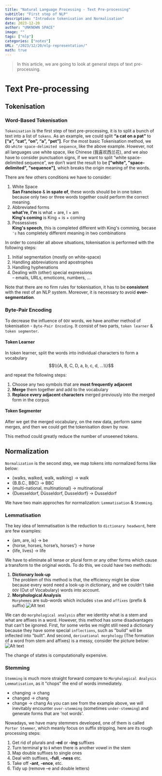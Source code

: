 ```yaml
---
title: "Natural Language Processing - Text Pre-processing"
subtitle: "First step of NLP"
description: "Introduce tokenisation and Normalisation"
date: 2023-12-20
author: "UNKNOWN SPACE"
image: ""
tags: ["nlp"]
categories: ["notes"]
URL: "/2023/12/20/nlp-representation/"
math: true
---
```


> In this article, we are going to look at general steps of text pre-processing.

# Text Pre-processing

## Tokenisation

### Word-Based Tokenisation
`Tokenisation` is the first step of text pre-processing, it is to split a bunch of text into a list of `tokens`. As an example, we could split **“a cat on a pat”** to **[“a”, “cat”, “on”, “a”, “pet”]**. For the most basic Tokenisation method, we do `white space-delimited sequence`, like the above example. However, not all languages use white space, like Chinese (我喜欢西兰花), and we also have to consider punctuation signs, if we want to split “white space-delimited sequence”, we don’t want the result to be **["white", "space-delimited", "sequence"]**, which breaks the origin meaning of the words.

There are few others conditions we have to consider:
1. White Space  
**San Francisco** & **in spate of**, these words should be in one token because only two or three words together could perform the correct meaning.  
2. Abbreviated forms  
**what're**, **I'm** is what + are, I + am  
**King's coming** is King + is + coming
3. Possessives  
**King's speech**, this is completed different with King's comming, becase `'s` has completely different meaning in two combinations

In order to consider all above situations, tokenisation is performed with the following steps:
1. Initial segmentation (mostly on white-space)
2. Handling abbreviations and apostrophes
3. Handling hyphenations
4. Dealing with (other) special expressions  
– emails, URLs, emoticons, numbers, … 

Note that there are no firm rules for tokenisation, it has to be **consistent** with the rest of an NLP system. Moreover, it is necessary to avoid **over-segmentation**.

### Byte-Pair Encoding
To decrease the influence of `OOV` words, we have another method of tokenisation - `Byte-Pair Encoding`. It consist of two parts, `token learner` & `token segmenter`.

#### Token Learner
In token learner, split the words into individual characters to form a vocabulary
$$\\{A, B, C, D, a, b, c, d, ...\\}$$

 and repeat the following steps:

1. Choose any two symbols that are **most frequently adjacent**
2. **Merge** them together and add to the vocabulary
3. **Replace every adjacent characters** merged previously into the merged form in the corpus
#### Token Segmenter
After we get the merged vocabulary, on the new data, perform same merges, and then we could get the tokenisation down by now.

This method could greatly reduce the number of unseened tokens.
## Normalization

`Normalization` is the second step, we map tokens into normalized forms like below:  
- {walks, walked, walk, walking} → walk  
- {B.B.C., BBC} → BBC  
- {multi-national, multinational} → multinational  
- {Duesseldorf, Düsseldorf, Dusseldorf} → Dusseldorf  

We have two main approches for normalization: `Lemmatisation` & `Stemming`.
### Lemmatisation
The key idea of lemmatisation is the reduction to `dictionary headword`, here are few examples:
- {am, are, is} → be
- {horse, horses, horse’s, horses’} → horse
- {life, lives} → life  

We have to eliminate all tense or plural form or any other forms which cause a transform to the original words. To do this, we could have two methods:
1. **Dictionary look-up**  
The problem of this method is that, the efficiency might be slow because every word need a look-up in dictionary, and we couldn't take `OOV` (Out of Vocabulary) words into account.
2. **Morphological Analysis**  
`Morphemes` are sub-words which includes `stem` and `affixes` (prefix & suffix)
![Alt text](/img/nlp-text-preprocess/image.png)

We can do `morphological analysis` after we identity what is a stem and what are affixes in a word. However, this method has some disadvantages that can't be ignored. First, for some verbs we might still need a dictionary because they have some special `inflections`, such as "build" will be inflected into "built". And second, `derivational morphology` (The formation of a word from stem and affixes) is a messy, consider the picture below:
![Alt text](/img/nlp-text-preprocess/image2.png)

The change of states is computationally expensive.

### Stemming
`Stemming` is much more straight forward compare to `Morphological Analysis Lemmatisation`, as it "chops" the end of words immediately.
- changing → chang
- changed → chang
- change → chang
As you can see from the example above, we will inevitably encounter `over-stemming` (sometimes `under-stemming`) and generate forms that are 'not words'.

Nowadays, we have many stemmers developed, one of them is called `Porter Stemmer`, which meanly focus on suffix stripping, here are its rough processing steps:
1. Get rid of plurals and **-ed** or **-ing** suffixes
2. Turn terminal **y** to **i** when there is another vowel in the stem
3. Map double suffixes to single ones
4. Deal with suffixes, **-full**, **-ness** etc.
5. Take off **-ant**, **-ence**, etc.
6. Tidy up (remove –e and double letters)